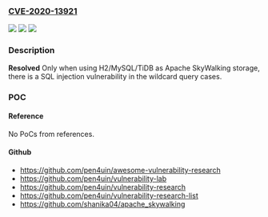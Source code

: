 ### [CVE-2020-13921](https://cve.mitre.org/cgi-bin/cvename.cgi?name=CVE-2020-13921)
![](https://img.shields.io/static/v1?label=Product&message=Apache%20SkyWalking&color=blue)
![](https://img.shields.io/static/v1?label=Version&message=n%2Fa&color=blue)
![](https://img.shields.io/static/v1?label=Vulnerability&message=SQL%20Injection&color=brighgreen)

### Description

**Resolved** Only when using H2/MySQL/TiDB as Apache SkyWalking storage, there is a SQL injection vulnerability in the wildcard query cases.

### POC

#### Reference
No PoCs from references.

#### Github
- https://github.com/pen4uin/awesome-vulnerability-research
- https://github.com/pen4uin/vulnerability-lab
- https://github.com/pen4uin/vulnerability-research
- https://github.com/pen4uin/vulnerability-research-list
- https://github.com/shanika04/apache_skywalking

